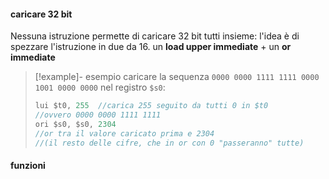 #### caricare 32 bit
Nessuna istruzione permette di caricare 32 bit tutti insieme:
l'idea è di spezzare l'istruzione in due da 16.
un **load upper immediate** + un **or immediate**
>[!example]- esempio
>caricare la sequenza `0000 0000 1111 1111 0000 1001 0000 0000` nel registro `$s0`:
>```java
>lui $t0, 255  //carica 255 seguito da tutti 0 in $t0
>//ovvero 0000 0000 1111 1111
>ori $s0, $s0, 2304
>//or tra il valore caricato prima e 2304 
>//(il resto delle cifre, che in or con 0 "passeranno" tutte)
>
>```

#### funzioni
